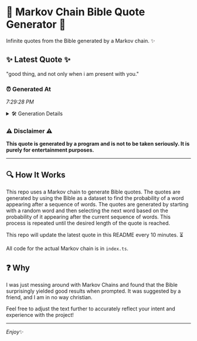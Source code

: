 # 📖 Markov Chain Bible Quote Generator 📖

Infinite quotes from the Bible generated by a Markov chain. ✨

## ✨ Latest Quote ✨
"good thing, and not only when i am present with you."

### ⏰ Generated At
*7:29:28 PM*

<details>
    <summary>🛠️ Generation Details</summary>
    <p>
        <strong>🌱 Seed:</strong> good<br>
        <strong>🔄 Iterations:</strong> 10<br>
        <strong>📜 Context History:</strong><br>[ good ]: thing,<br>[ good, thing, ]: and<br>[ good, thing,, and ]: not<br>[ good, thing,, and, not ]: only<br>[ good, thing,, and, not, only ]: when<br>[ good, thing,, and, not, only, when ]: i<br>[ thing,, and, not, only, when, i ]: am<br>[ and, not, only, when, i, am ]: present<br>[ not, only, when, i, am, present ]: with<br>[ only, when, i, am, present, with ]: you.<br>
    </p>
</details>

### ⚠️ Disclaimer ⚠️
**This quote is generated by a program and is not to be taken seriously. It is purely for entertainment purposes.**

---

## 🔍 How It Works

This repo uses a Markov chain to generate Bible quotes. The quotes are generated by using the Bible as a dataset to find the probability of a word appearing after a sequence of words. The quotes are generated by starting with a random word and then selecting the next word based on the probability of it appearing after the current sequence of words. This process is repeated until the desired length of the quote is reached.

This repo will update the latest quote in this README every 10 minutes. ⏳

All code for the actual Markov chain is in `index.ts`.

## ❓ Why

I was just messing around with Markov Chains and found that the Bible surprisingly yielded good results when prompted. 
It was suggested by a friend, and I am in no way christian.

Feel free to adjust the text further to accurately reflect your intent and experience with the project!

---

*Enjoy*✨
